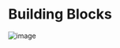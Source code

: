 # Building Blocks

![image](https://github.com/user-attachments/assets/005d260d-8eab-4df4-99f8-2a3ee318f4db)



